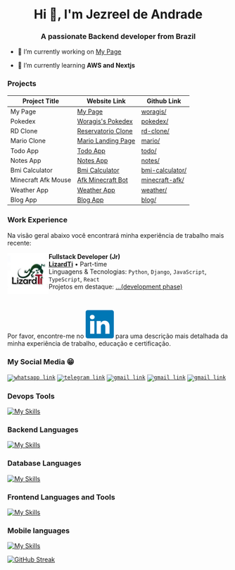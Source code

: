<!--
## Hi there 👋
**woragis/woragis** is a ✨ _special_ ✨ repository because its `README.md` (this file) appears on your GitHub profile.

Here are some ideas to get you started:

- 🔭 I’m currently working on ...
- 🌱 I’m currently learning ...
- 👯 I’m looking to collaborate on ...
- 🤔 I’m looking for help with ...
- 💬 Ask me about ...
- 📫 How to reach me: ...
- 😄 Pronouns: ...
- ⚡ Fun fact: ...
-->
<h1 align="center">Hi 👋, I'm Jezreel de Andrade</h1>
<h3 align="center">A passionate Backend developer from Brazil</h3>

- 🔭 I’m currently working on [My Page](https://woragis.github.io/woragis)
<!-- - [Todo App](https://github.com/woragis/todo-app) [Notes App](https://github.com/woragis/notes-app) [Blog App](https://github.com/woragis/blog-app) [Cipher Master](https://github.com/woragis/cipher-master) -->

- 🌱 I’m currently learning **AWS and Nextjs**

### Projects
|Project Title|Website Link|Github Link|
|---|---|---|
|My Page|[My Page](https://woragis.github.io/woragis)|[woragis/](https://github.com/woragis/woragis)|
|Pokedex|[Woragis's Pokedex](https://pokedex-woragis.vercel.app)|[pokedex/](https://github.com/woragis/pokedex-webapp-submodule)|
|RD Clone|[Reservatorio Clone](https://github.com/woragis/rd-clone)|[rd-clone/](https://github.com/woragis/rd-clone)|
|Mario Clone|[Mario Landing Page](https://github.com/woragis/mario)|[mario/](https://github.com/woragis/mario)|
|Todo App|[Todo App](https://github.com/woragis/todo-app)|[todo/](https://github.com/woragis/todo-app)|
|Notes App|[Notes App](https://github.com/woragis/notes-app)|[notes/](https://github.com/woragis/notes-app)|
|Bmi Calculator|[Bmi Calculator](https://github.com/woragis/bmi-calculator)|[bmi-calculator/](https://github.com/woragis/bmi-calculator)|
|Minecraft Afk Mouse|[Afk Minecraft Bot](https://github.com/woragis/minecraft-afk-bot)|[minecraft-afk/](https://github.com/woragis/minecraft-afk-bot)|
|Weather App|[Weather App](https://github.com/woragis/weather-app)|[weather/](https://github.com/woragis/weather-app)|
|Blog App|[Blog App](https://github.com/woragis/blog-app)|[blog/](https://github.com/woragis/blog-app)|

### Work Experience

Na visão geral abaixo você encontrará minha experiência de trabalho mais recente:

[<img align="left" height="94px" width="94px" alt="Warpnet" src="src/assets/lizardti.jpg"/>](https://woragis.github.io/woragis)

**Fullstack Developer (Jr)** \
[**LizardTi**](https://www.google.com/) • Part-time \
Linguagens & Tecnologias: `Python`, `Django`, `JavaScript`, `TypeScript`, `React`\
Projetos em destaque: [...(development phase)](https://www.google.com/)
<br/>

<br/>

Por favor, encontre-me no [![LinkedIn](src/assets/linkedin.svg)](https://www.linkedin.com/in/jezreel-andrade/) para uma descrição mais detalhada da minha experiência de trabalho, educação e certificação.

<!-- Social Media Section -->
### My Social Media 😁
<!--
[![discord](src/assets/discord.svg)](https://woragis.github.com/woragis)
[![github](src/assets/github.svg)](https://woragis.github.com/woragis)
[![instagram](src/assets/instagram.svg)](https://woragis.github.com/woragis)
[![linkedin](src/assets/linkedin.svg)](https://www.linkedin.com/in/jezreel-andrade/)
[![medium](src/assets/medium.svg)](https://woragis.github.com/woragis)
[![twitter-x](src/assets/twitter-x.svg)](https://woragis.github.com/woragis)
[![whatsapp](src/assets/whatsapp.svg)](https://woragis.github.com/woragis)
[![youtube](src/assets/youtube.svg)](https://woragis.github.com/woragis) -->

<p>
  <code><a href="https://instagram.com/y.jezreel.andrade"><img src="https://img.shields.io/badge/WhatsApp-25D366?style=for-the-badge&logo=whatsapp&logoColor=white" alt="whatsapp link" /></a></code>
  <code><a href="https://instagram.com/y.jezreel.andrade"><img src="https://img.shields.io/badge/Telegram-2CA5E0?style=for-the-badge&logo=telegram&logoColor=white" alt="telegram link" /></a></code>
  <code><a href="https://instagram.com/y.jezreel.andrade"><img src="https://img.shields.io/badge/Gmail-D14836?style=for-the-badge&logo=gmail&logoColor=white" alt="gmail link" /></a></code>
  <code><a href="https://instagram.com/y.jezreel.andrade"><img src="https://img.shields.io/badge/Instagram-E4405F?style=for-the-badge&logo=instagram&logoColor=white" alt="gmail link" /></a></code>
  <code><a href="https://instagram.com/y.jezreel.andrade"><img src="https://img.shields.io/badge/YouTube-FF0000?style=for-the-badge&logo=youtube&logoColor=white" alt="gmail link" /></a></code>
</p>

<!-- Devops Section -->
### Devops Tools
[![My Skills](https://skillicons.dev/icons?i=linux,aws,docker,kubernetes,git,nginx)](https://woragis.github.io/woragis)

<!-- Backend Section -->
### Backend Languages
[![My Skills](https://skillicons.dev/icons?i=rust,golang,nodejs,express,javascript,typescript,python,django)](https://woragis.github.io/woragis)

<!-- Database Section -->
### Database Languages
[![My Skills](https://skillicons.dev/icons?i=postgres,redis,mongodb)](https://woragis.github.io/woragis)

<!-- Frontend Section -->
### Frontend Languages and Tools
[![My Skills](https://skillicons.dev/icons?i=html,css,javascript,typescript,react,redux,sass,tailwindcss)](https://woragis.github.io/woragis)

<!-- Mobile Section -->
### Mobile languages
[![My Skills](https://skillicons.dev/icons?i=dart,flutter)](https://woragis.github.io/woragis)

<!-- <p><img align="center" src="https://github-readme-streak-stats.herokuapp.com/?user=woragis&" alt="woragis" /></p> 
-->

[![GitHub Streak](https://github-readme-streak-stats.herokuapp.com?user=woragis&hide_border=true)](https://woragis.github.io/woragis)
